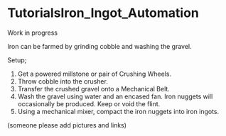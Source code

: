 # TutorialsIron_Ingot_Automation

Work in progress

Iron can be farmed by grinding cobble and washing the gravel.

Setup;

1. Get a powered millstone or pair of Crushing Wheels.
2. Throw cobble into the crusher.
3. Transfer the crushed gravel onto a Mechanical Belt.
4. Wash the gravel using water and an encased fan. Iron nuggets will occasionally be produced. Keep or void the flint.
5. Using a mechanical mixer, compact the iron nuggets into iron ingots.

(someone please add pictures and links)
